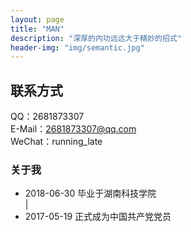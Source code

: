 ```yaml
---
layout: page
title: "MAN"
description: "深厚的内功远远大于精妙的招式"
header-img: "img/semantic.jpg"
---
```


## 联系方式

QQ：2681873307  
E-Mail：2681873307@qq.com  
WeChat：running_late  

### 关于我
- 2018-06-30 毕业于湖南科技学院  
|
- 2017-05-19 正式成为中国共产党党员
